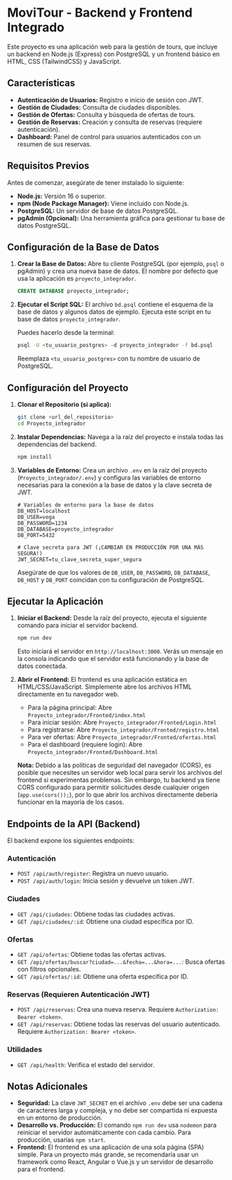 # MoviTour - Backend y Frontend Integrado

Este proyecto es una aplicación web para la gestión de tours, que incluye un backend en Node.js (Express) con PostgreSQL y un frontend básico en HTML, CSS (TailwindCSS) y JavaScript.

## Características

*   **Autenticación de Usuarios:** Registro e inicio de sesión con JWT.
*   **Gestión de Ciudades:** Consulta de ciudades disponibles.
*   **Gestión de Ofertas:** Consulta y búsqueda de ofertas de tours.
*   **Gestión de Reservas:** Creación y consulta de reservas (requiere autenticación).
*   **Dashboard:** Panel de control para usuarios autenticados con un resumen de sus reservas.

## Requisitos Previos

Antes de comenzar, asegúrate de tener instalado lo siguiente:

*   **Node.js:** Versión 16 o superior.
*   **npm (Node Package Manager):** Viene incluido con Node.js.
*   **PostgreSQL:** Un servidor de base de datos PostgreSQL.
*   **pgAdmin (Opcional):** Una herramienta gráfica para gestionar tu base de datos PostgreSQL.

## Configuración de la Base de Datos

1.  **Crear la Base de Datos:**
    Abre tu cliente PostgreSQL (por ejemplo, `psql` o pgAdmin) y crea una nueva base de datos. El nombre por defecto que usa la aplicación es `proyecto_integrador`.

    ```sql
    CREATE DATABASE proyecto_integrador;
    ```

2.  **Ejecutar el Script SQL:**
    El archivo `bd.psql` contiene el esquema de la base de datos y algunos datos de ejemplo. Ejecuta este script en tu base de datos `proyecto_integrador`.

    Puedes hacerlo desde la terminal:
    ```bash
    psql -U <tu_usuario_postgres> -d proyecto_integrador -f bd.psql
    ```
    Reemplaza `<tu_usuario_postgres>` con tu nombre de usuario de PostgreSQL.

## Configuración del Proyecto

1.  **Clonar el Repositorio (si aplica):**
    ```bash
    git clone <url_del_repositorio>
    cd Proyecto_integrador
    ```

2.  **Instalar Dependencias:**
    Navega a la raíz del proyecto e instala todas las dependencias del backend.

    ```bash
    npm install
    ```

3.  **Variables de Entorno:**
    Crea un archivo `.env` en la raíz del proyecto (`Proyecto_integrador/.env`) y configura las variables de entorno necesarias para la conexión a la base de datos y la clave secreta de JWT.

    ```
    # Variables de entorno para la base de datos
    DB_HOST=localhost
    DB_USER=vega
    DB_PASSWORD=1234
    DB_DATABASE=proyecto_integrador
    DB_PORT=5432

    # Clave secreta para JWT (¡CAMBIAR EN PRODUCCIÓN POR UNA MÁS SEGURA!)
    JWT_SECRET=tu_clave_secreta_super_segura
    ```
    Asegúrate de que los valores de `DB_USER`, `DB_PASSWORD`, `DB_DATABASE`, `DB_HOST` y `DB_PORT` coincidan con tu configuración de PostgreSQL.

## Ejecutar la Aplicación

1.  **Iniciar el Backend:**
    Desde la raíz del proyecto, ejecuta el siguiente comando para iniciar el servidor backend.

    ```bash
    npm run dev
    ```
    Esto iniciará el servidor en `http://localhost:3000`. Verás un mensaje en la consola indicando que el servidor está funcionando y la base de datos conectada.

2.  **Abrir el Frontend:**
    El frontend es una aplicación estática en HTML/CSS/JavaScript. Simplemente abre los archivos HTML directamente en tu navegador web.

    *   Para la página principal: Abre `Proyecto_integrador/Fronted/index.html`
    *   Para iniciar sesión: Abre `Proyecto_integrador/Fronted/Login.html`
    *   Para registrarse: Abre `Proyecto_integrador/Fronted/registro.html`
    *   Para ver ofertas: Abre `Proyecto_integrador/Fronted/ofertas.html`
    *   Para el dashboard (requiere login): Abre `Proyecto_integrador/Fronted/Dashboard.html`

    **Nota:** Debido a las políticas de seguridad del navegador (CORS), es posible que necesites un servidor web local para servir los archivos del frontend si experimentas problemas. Sin embargo, tu backend ya tiene CORS configurado para permitir solicitudes desde cualquier origen (`app.use(cors());`), por lo que abrir los archivos directamente debería funcionar en la mayoría de los casos.

## Endpoints de la API (Backend)

El backend expone los siguientes endpoints:

### Autenticación

*   `POST /api/auth/register`: Registra un nuevo usuario.
*   `POST /api/auth/login`: Inicia sesión y devuelve un token JWT.

### Ciudades

*   `GET /api/ciudades`: Obtiene todas las ciudades activas.
*   `GET /api/ciudades/:id`: Obtiene una ciudad específica por ID.

### Ofertas

*   `GET /api/ofertas`: Obtiene todas las ofertas activas.
*   `GET /api/ofertas/buscar?ciudad=...&fecha=...&hora=...`: Busca ofertas con filtros opcionales.
*   `GET /api/ofertas/:id`: Obtiene una oferta específica por ID.

### Reservas (Requieren Autenticación JWT)

*   `POST /api/reservas`: Crea una nueva reserva. Requiere `Authorization: Bearer <token>`.
*   `GET /api/reservas`: Obtiene todas las reservas del usuario autenticado. Requiere `Authorization: Bearer <token>`.

### Utilidades

*   `GET /api/health`: Verifica el estado del servidor.

## Notas Adicionales

*   **Seguridad:** La clave `JWT_SECRET` en el archivo `.env` debe ser una cadena de caracteres larga y compleja, y no debe ser compartida ni expuesta en un entorno de producción.
*   **Desarrollo vs. Producción:** El comando `npm run dev` usa `nodemon` para reiniciar el servidor automáticamente con cada cambio. Para producción, usarías `npm start`.
*   **Frontend:** El frontend es una aplicación de una sola página (SPA) simple. Para un proyecto más grande, se recomendaría usar un framework como React, Angular o Vue.js y un servidor de desarrollo para el frontend.